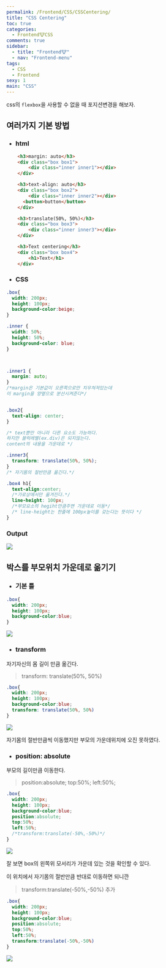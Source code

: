 ```yaml
---
permalink: /Frontend/CSS/CSSCentering/
title: "CSS Centering"
toc: true
categories:
  - Frontend🐮CSS
comments: true
sidebar:
  - title: "Frontend🐮"
  - nav: "Frontend-menu"
tags:
  - CSS
  - Frontend
sexy: 1
main: "CSS"
---
```

css의 `flexbox`을 사용할 수 없을 때 포지션변경을 해보자.

## 여러가지 기본 방법

- ### html

```html
    <h3>margin: auto</h3>
    <div class="box box1">
        <div class="inner inner1"></div>
    </div>

    <h3>text-align: auto</h3>
    <div class="box box2">
        <div class="inner inner2"></div>
      <button>button</button>
    </div>

    <h3>translate(50%, 50%)</h3>
    <div class="box box3">
        <div class="inner inner3"></div>
    </div>

    <h3>Text centering</h3>
    <div class="box box4">
        <h1>Text</h1>
    </div>
```

- ### CSS

```css
.box{
  width: 200px;
  height: 100px;
  background-color:beige;
}

.inner {
  width: 50%;
  height: 50%;
  background-color: blue;
}



.inner1 {
  margin: auto;
}
/*margin은 기본값이 오른쪽으로만 치우쳐져있는데
이 margin을 양옆으로 분산시켜준다*/


.box2{
  text-align: center;
}

/* text뿐만 아니라 다른 요소도 가능하다.
하지만 블럭레벨(ex.div)은 되지않는다.
content의 내용을 가운데로 */

.inner3{
  transform: translate(50%, 50%);
}
/* 자기몸의 절반만큼 옮긴다.*/

.box4 h1{
  text-align:center;
  /*가로상에서만 옮겨진다.*/
  line-height: 100px;
  /*부모요소의 hegiht만큼주면 가운데로 이동*/
  /* line-height는 한줄에 100px높이를 갖는다는 뜻이다 */
}
```

### Output

![]({{site.baseurl}}/assets/images/web/Centering1.png)



## 박스를 부모위치 가운데로 옮기기

- ### 기본 틀

```css
.box{
  width: 200px;
  height: 100px;
  background-color:blue;
}
```

![]({{site.baseurl}}/assets/images/web/Centering2.png)

- ### transform

자기자신의 몸 길이 만큼 옮긴다.

>transform: translate(50%, 50%)

```css
.box{
  width: 200px;
  height: 100px;
  background-color:blue;
  transform: translate(50%, 50%)
}
```

![]({{site.baseurl}}/assets/images/web/Centering3.png)

자기몸의 절반만큼씩 이동했지만 부모의 가운데위치에 오진 못하였다.

- ### position: absolute

부모의 길이만큼 이동한다.

>position:absolute;
>top:50%;
>left:50%;

```css
.box{
  width: 200px;
  height: 100px;
  background-color:blue;
  position:absolute;
  top:50%;
  left:50%;
  /*transform:translate(-50%,-50%)*/
}
```

![]({{site.baseurl}}/assets/images/web/Centering4.png)

잘 보면 box의 왼쪽위 모서리가 가운데 있는 것을 확인할 수 있다.

이 위치에서 자기몸의 절반만큼 반대로 이동하면 되니깐

> transform:translate(-50%,-50%) 추가

```css
.box{
  width: 200px;
  height: 100px;
  background-color:blue;
  position:absolute;
  top:50%;
  left:50%;
  transform:translate(-50%,-50%)
}
```

![]({{site.baseurl}}/assets/images/web/Centering5.png)